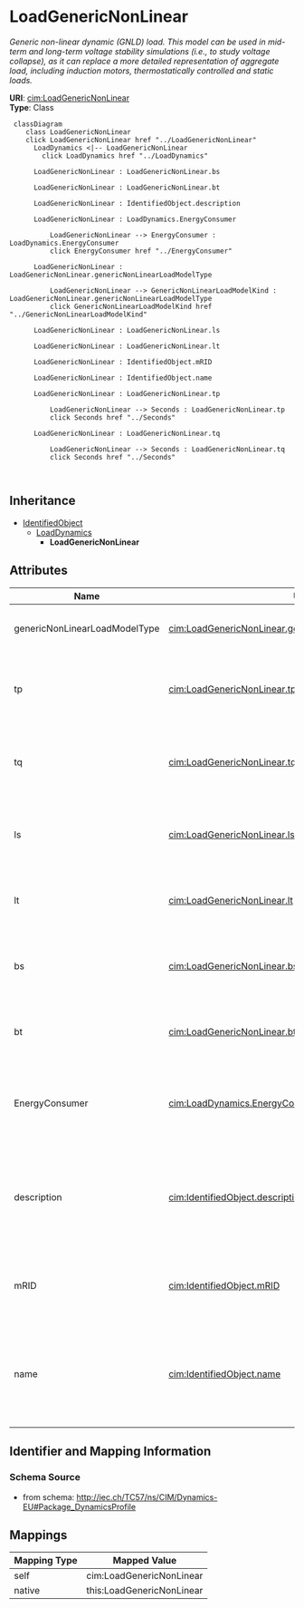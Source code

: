 # LoadGenericNonLinear


_Generic non-linear dynamic (GNLD) load. This model can be used in mid-term and long-term voltage stability simulations (i.e., to study voltage collapse), as it can replace a more detailed representation of aggregate load, including induction motors, thermostatically controlled and static loads._





**URI**: [cim:LoadGenericNonLinear](http://iec.ch/TC57/CIM100#LoadGenericNonLinear)<br />
**Type**: Class




```mermaid
 classDiagram
    class LoadGenericNonLinear
    click LoadGenericNonLinear href "../LoadGenericNonLinear"
      LoadDynamics <|-- LoadGenericNonLinear
        click LoadDynamics href "../LoadDynamics"
      
      LoadGenericNonLinear : LoadGenericNonLinear.bs
        
      LoadGenericNonLinear : LoadGenericNonLinear.bt
        
      LoadGenericNonLinear : IdentifiedObject.description
        
      LoadGenericNonLinear : LoadDynamics.EnergyConsumer
        
          LoadGenericNonLinear --> EnergyConsumer : LoadDynamics.EnergyConsumer
          click EnergyConsumer href "../EnergyConsumer"
        
      LoadGenericNonLinear : LoadGenericNonLinear.genericNonLinearLoadModelType
        
          LoadGenericNonLinear --> GenericNonLinearLoadModelKind : LoadGenericNonLinear.genericNonLinearLoadModelType
          click GenericNonLinearLoadModelKind href "../GenericNonLinearLoadModelKind"
        
      LoadGenericNonLinear : LoadGenericNonLinear.ls
        
      LoadGenericNonLinear : LoadGenericNonLinear.lt
        
      LoadGenericNonLinear : IdentifiedObject.mRID
        
      LoadGenericNonLinear : IdentifiedObject.name
        
      LoadGenericNonLinear : LoadGenericNonLinear.tp
        
          LoadGenericNonLinear --> Seconds : LoadGenericNonLinear.tp
          click Seconds href "../Seconds"
        
      LoadGenericNonLinear : LoadGenericNonLinear.tq
        
          LoadGenericNonLinear --> Seconds : LoadGenericNonLinear.tq
          click Seconds href "../Seconds"
        
      
```





## Inheritance
* [IdentifiedObject](IdentifiedObject.md)
    * [LoadDynamics](LoadDynamics.md)
        * **LoadGenericNonLinear**



## Attributes


| Name | URI | Cardinality and Range | Description | Inheritance |
| ---  | --- | --- | --- | --- |
| genericNonLinearLoadModelType | [cim:LoadGenericNonLinear.genericNonLinearLoadModelType](http://iec.ch/TC57/CIM100#LoadGenericNonLinear.genericNonLinearLoadModelType) | 1 <br />  [GenericNonLinearLoadModelKind](GenericNonLinearLoadModelKind.md)  | Type of generic non-linear load model | direct |
| tp | [cim:LoadGenericNonLinear.tp](http://iec.ch/TC57/CIM100#LoadGenericNonLinear.tp) | 1 <br />  [Seconds](Seconds.md)  | Time constant of lag function of active power (<i>T</i><i><sub>P</sub></i>) (... | direct |
| tq | [cim:LoadGenericNonLinear.tq](http://iec.ch/TC57/CIM100#LoadGenericNonLinear.tq) | 1 <br />  [Seconds](Seconds.md)  | Time constant of lag function of reactive power (<i>T</i><i><sub>Q</sub></i>)... | direct |
| ls | [cim:LoadGenericNonLinear.ls](http://iec.ch/TC57/CIM100#LoadGenericNonLinear.ls) | 1 <br />  float  | Steady state voltage index for active power (<i>LS</i>) | direct |
| lt | [cim:LoadGenericNonLinear.lt](http://iec.ch/TC57/CIM100#LoadGenericNonLinear.lt) | 1 <br />  float  | Transient voltage index for active power (<i>LT</i>) | direct |
| bs | [cim:LoadGenericNonLinear.bs](http://iec.ch/TC57/CIM100#LoadGenericNonLinear.bs) | 1 <br />  float  | Steady state voltage index for reactive power (<i>BS</i>) | direct |
| bt | [cim:LoadGenericNonLinear.bt](http://iec.ch/TC57/CIM100#LoadGenericNonLinear.bt) | 1 <br />  float  | Transient voltage index for reactive power (<i>BT</i>) | direct |
| EnergyConsumer | [cim:LoadDynamics.EnergyConsumer](http://iec.ch/TC57/CIM100#LoadDynamics.EnergyConsumer) | * <br />  [EnergyConsumer](EnergyConsumer.md)  | Energy consumer to which this dynamics load model applies | [LoadDynamics](LoadDynamics.md) |
| description | [cim:IdentifiedObject.description](http://iec.ch/TC57/CIM100#IdentifiedObject.description) | 0..1 <br />  string  | The description is a free human readable text describing or naming the object | [IdentifiedObject](IdentifiedObject.md) |
| mRID | [cim:IdentifiedObject.mRID](http://iec.ch/TC57/CIM100#IdentifiedObject.mRID) | 1 <br />  string  | Master resource identifier issued by a model authority | [IdentifiedObject](IdentifiedObject.md) |
| name | [cim:IdentifiedObject.name](http://iec.ch/TC57/CIM100#IdentifiedObject.name) | 0..1 <br />  string  | The name is any free human readable and possibly non unique text naming the o... | [IdentifiedObject](IdentifiedObject.md) |









## Identifier and Mapping Information







### Schema Source


* from schema: http://iec.ch/TC57/ns/CIM/Dynamics-EU#Package_DynamicsProfile





## Mappings

| Mapping Type | Mapped Value |
| ---  | ---  |
| self | cim:LoadGenericNonLinear |
| native | this:LoadGenericNonLinear |




